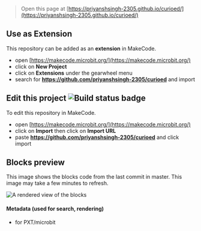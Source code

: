 
> Open this page at [https://priyanshsingh-2305.github.io/curioed/](https://priyanshsingh-2305.github.io/curioed/)

## Use as Extension

This repository can be added as an **extension** in MakeCode.

* open [https://makecode.microbit.org/](https://makecode.microbit.org/)
* click on **New Project**
* click on **Extensions** under the gearwheel menu
* search for **https://github.com/priyanshsingh-2305/curioed** and import

## Edit this project ![Build status badge](https://github.com/priyanshsingh-2305/curioed/workflows/MakeCode/badge.svg)

To edit this repository in MakeCode.

* open [https://makecode.microbit.org/](https://makecode.microbit.org/)
* click on **Import** then click on **Import URL**
* paste **https://github.com/priyanshsingh-2305/curioed** and click import

## Blocks preview

This image shows the blocks code from the last commit in master.
This image may take a few minutes to refresh.

![A rendered view of the blocks](https://github.com/priyanshsingh-2305/curioed/raw/master/.github/makecode/blocks.png)

#### Metadata (used for search, rendering)

* for PXT/microbit
<script src="https://makecode.com/gh-pages-embed.js"></script><script>makeCodeRender("{{ site.makecode.home_url }}", "{{ site.github.owner_name }}/{{ site.github.repository_name }}");</script>
